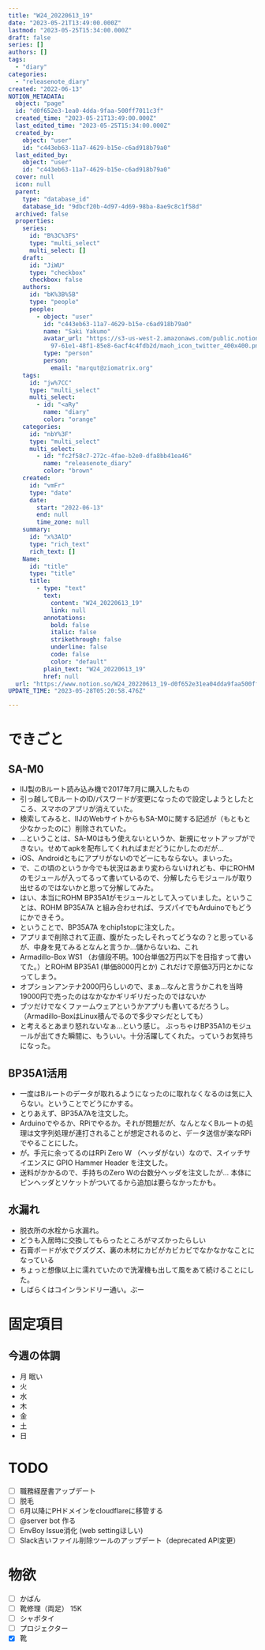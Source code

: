```yaml
---
title: "W24_20220613_19"
date: "2023-05-21T13:49:00.000Z"
lastmod: "2023-05-25T15:34:00.000Z"
draft: false
series: []
authors: []
tags:
  - "diary"
categories:
  - "releasenote_diary"
created: "2022-06-13"
NOTION_METADATA:
  object: "page"
  id: "d0f652e3-1ea0-4dda-9faa-500ff7011c3f"
  created_time: "2023-05-21T13:49:00.000Z"
  last_edited_time: "2023-05-25T15:34:00.000Z"
  created_by:
    object: "user"
    id: "c443eb63-11a7-4629-b15e-c6ad918b79a0"
  last_edited_by:
    object: "user"
    id: "c443eb63-11a7-4629-b15e-c6ad918b79a0"
  cover: null
  icon: null
  parent:
    type: "database_id"
    database_id: "9dbcf20b-4d97-4d69-98ba-8ae9c8c1f58d"
  archived: false
  properties:
    series:
      id: "B%3C%3FS"
      type: "multi_select"
      multi_select: []
    draft:
      id: "JiWU"
      type: "checkbox"
      checkbox: false
    authors:
      id: "bK%3B%5B"
      type: "people"
      people:
        - object: "user"
          id: "c443eb63-11a7-4629-b15e-c6ad918b79a0"
          name: "Saki Yakumo"
          avatar_url: "https://s3-us-west-2.amazonaws.com/public.notion-static.com/3ad1c4\
            97-61e1-48f1-85e8-6acf4c4fdb2d/maoh_icon_twitter_400x400.png"
          type: "person"
          person:
            email: "marqut@ziomatrix.org"
    tags:
      id: "jw%7CC"
      type: "multi_select"
      multi_select:
        - id: "<aRy"
          name: "diary"
          color: "orange"
    categories:
      id: "nbY%3F"
      type: "multi_select"
      multi_select:
        - id: "fc2f58c7-272c-4fae-b2e0-dfa8bb41ea46"
          name: "releasenote_diary"
          color: "brown"
    created:
      id: "vmFr"
      type: "date"
      date:
        start: "2022-06-13"
        end: null
        time_zone: null
    summary:
      id: "x%3AlD"
      type: "rich_text"
      rich_text: []
    Name:
      id: "title"
      type: "title"
      title:
        - type: "text"
          text:
            content: "W24_20220613_19"
            link: null
          annotations:
            bold: false
            italic: false
            strikethrough: false
            underline: false
            code: false
            color: "default"
          plain_text: "W24_20220613_19"
          href: null
  url: "https://www.notion.so/W24_20220613_19-d0f652e31ea04dda9faa500ff7011c3f"
UPDATE_TIME: "2023-05-28T05:20:58.476Z"

---
```

<link rel="stylesheet" href="https://cdn.jsdelivr.net/npm/katex@0.16.2/dist/katex.min.css" integrity="sha384-bYdxxUwYipFNohQlHt0bjN/LCpueqWz13HufFEV1SUatKs1cm4L6fFgCi1jT643X" crossorigin="anonymous">


# できごと


## SA-M0

- IIJ製のBルート読み込み機で2017年7月に購入したもの
- 引っ越してBルートのID/パスワードが変更になったので設定しようとしたところ、スマホのアプリが消えていた。
- 検索してみると、IIJのWebサイトからもSA-M0に関する記述が（もともと少なかったのに）削除されていた。
- …ということは、SA-M0はもう使えないというか、新規にセットアップができない。せめてapkを配布してくれればまだどうにかしたのだが…
- iOS、Androidともにアプリがないのでどーにもならない。まいった。
- で、この頃のというか今でも状況はあまり変わらないけれども、中にROHMのモジュールが入ってるって書いているので、分解したらモジュールが取り出せるのではないかと思って分解してみた。
- はい、本当にROHM BP35A1がモジュールとして入っていました。ということは、ROHM BP35A7A と組み合わせれば、ラズパイでもArduinoでもどうにかできそう。
- ということで、BP35A7A をchip1stopに注文した。
- アプリまで削除されて正直、腹がたったしそれってどうなの？と思っているが、中身を見てみるとなんと言うか…儲からないね、これ
- Armadillo-Box WS1 （お値段不明。100台単価2万円以下を目指すって書いてた。）とROHM BP35A1 (単価8000円とか) これだけで原価3万円とかになってしまう。
- オプションアンテナ2000円らしいので、まぁ…なんと言うかこれを当時19000円で売ったのはなかなかギリギリだったのではないか
- ブツだけでなくファームウェアというかアプリも書いてるだろうし。（Armadillo-BoxはLinux積んでるので多少マシだとしても）
- と考えるとあまり怒れないなぁ…という感じ。 ぶっちゃけBP35A1のモジュールが出てきた瞬間に、もういい。十分活躍してくれた。っていうお気持ちになった。

## BP35A1活用

- 一度はBルートのデータが取れるようになったのに取れなくなるのは気に入らない。ということでどうにかする。
- とりあえず、BP35A7Aを注文した。
- Arduinoでやるか、RPiでやるか。それが問題だが、なんとなくBルートの処理は文字列処理が連打されることが想定されるのと、データ送信が楽なRPiでやることにした。
- が。手元に余ってるのはRPi Zero W （ヘッダがない）なので、スイッチサイエンスに GPIO Hammer Header を注文した。
- 送料がかかるので、手持ちのZero Wの台数分ヘッダを注文したが… 本体にピンヘッダとソケットがついてるから追加は要らなかったかも。

## 水漏れ

- 脱衣所の水栓から水漏れ。
- どうも入居時に交換してもらったところがマズかったらしい
- 石膏ボードが水でグズグズ、裏の木材にカビがカビカビでなかなかなことになっている
- ちょっと想像以上に濡れていたので洗濯機も出して風をあて続けることにした。
- しばらくはコインランドリー通い。ぶー

# 固定項目


## 今週の体調

- 月 眠い
- 火
- 水
- 木
- 金
- 土
- 日

# TODO

- [ ] 職務経歴書アップデート
- [ ] 脱毛
- [ ] 6月以降にPHドメインをcloudflareに移管する
- [ ] @server bot 作る
- [ ] EnvBoy Issue消化 (web settingほしい)
- [ ] Slack古いファイル削除ツールのアップデート（deprecated API変更）

# 物欲

- [ ] かばん
- [ ] 靴修理（両足） 15K
- [ ] シャボタイ
- [ ] プロジェクター
- [x] 靴
